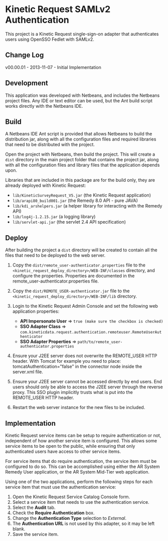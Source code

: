 # Kinetic Request SAMLv2 Authentication

This project is a Kinetic Request single-sign-on adapter that authenticates users
using OpenSSO Fedlet with SAMLv2.

## Change Log

v00.00.01 - 2013-11-07
        - Initial Implementation


## Development

This application was developed with Netbeans, and includes the Netbeans project files.  Any IDE or 
text editor can be used, but the Ant build script works directly with the Netbeans IDE.


## Build

A Netbeans IDE Ant script is provided that allows Netbeans to build the distribution jar, along
with all the configuration files and required libraries that need to be distributed with the 
project.

Open the project with Netbeans, then build the project.  This will create a `dist` directory in the
main project folder that contains the project jar, along with all the configuration files and 
library files that the application depends upon.

Libraries that are included in this package are for the build only, they are already deployed with 
Kinetic Request:

- `lib/KineticSurveyRequest_V5.jar` (the Kinetic Request application)
- `lib/arapi80_build001.jar` (the Remedy 8.0 API - pure JAVA)
- `lib/kdi_arshelpers.jar` (a helper library for interacting with the Remedy API)
- `lib/log4j-1.2.15.jar` (a logging library)
- `lib/servlet-api.jar` (the servlet 2.4 API specification)


## Deploy

After building the project a `dist` directory will be created to contain all the files that need to
be deployed to the web server.

1. Copy the `dist/remote_user-authenticator.properties` file to the `<kinetic_request_deploy_directory>/WEB-INF/classes` 
   directory, and configure the properties. Properties are documented in the remote_user-authenticator.properties file.
   
2. Copy the `dist/REMOTE_USER-authenticator.jar` file to the `<kinetic_request_deploy_directory>/WEB-INF/lib` 
   directory.
   
3. Login to the Kinetic Request Admin Console and set the following web application properties:
   - **API Impersonate User** => `true (make sure the checkbox is checked)`
   - **SSO Adapter Class** => `com.kineticdata.request.authentication.remoteuser.RemoteUserAuthenticator`
   - **SSO Adapter Properties** => `path/to/remote_user-authenticator.properties`
   
4. Ensure your J2EE server does not overwrite the REMOTE_USER HTTP header. With Tomcat for example you need to
   place: tomcatAuthentication="false" in the connector node inside the server.xml file.
   
5. Ensure your J2EE server cannot be accessed directly by end users. End users should only be able to access the
   J2EE server through the reverse proxy. This SSO plugin implicitly trusts what is put into the REMOTE_USER HTTP header.
   
6. Restart the web server instance for the new files to be included.


## Implementation

Kinetic Request service items can be setup to require authentication or not, independent of how 
another service item is configured.  This allows some service items to be open to the public, while
ensuring that only authenticated users have access to other service items.

For service items that do require authentication, the service item must be configured to do so.
This can be accomplished using either the AR System Remedy User application, or the AR System
Mid-Tier web application.

Using one of the two applications, perform the following steps for each service item that must
use the authentication service:

1. Open the Kinetic Request Service Catalog Console form.
2. Select a service item that needs to use the authentication service.
3. Select the **Audit** tab.
4. Check the **Require Authentication** box.
5. Change the **Authentication Type** selection to *External*.
6. The **Authentication URL** is not used by this adapter, so it may be left blank.
7. Save the service item.